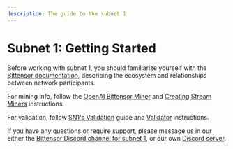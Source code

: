 ```yaml
---
description: The guide to the subnet 1
---
```


# Subnet 1: Getting Started

Before working with subnet 1, you should familiarize yourself with the [Bittensor documentation](https://docs.bittensor.com/), describing the ecosystem and relationships between network participants.

For mining info, follow the [OpenAI Bittensor Miner](https://github.com/macrocosm-os/prompting/blob/main/docs/epistula_miner.md) and [Creating Stream Miners](https://github.com/macrocosm-os/prompting/blob/main/docs/stream_miner_template.md) instructions.

For validation, follow [SN1's Validation](https://github.com/macrocosm-os/prompting/blob/main/docs/SN1_validation.md) guide and [Validator](https://github.com/macrocosm-os/prompting/blob/main/docs/validator.md) instructions.

If you have any questions or require support, please message us in our either the [Bittensor Discord channel for subnet 1](https://discord.com/channels/799672011265015819/1161764867166961704), or our own [Discord server](https://discord.gg/amZUPmJjYg).



